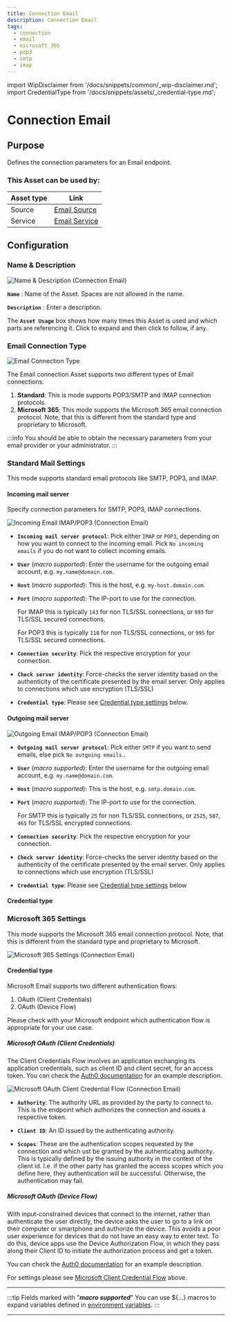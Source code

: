 ```yaml
---
title: Connection Email
description: Connection Email
tags:
  - connection
  - email
  - microsoft 365
  - pop3
  - smtp
  - imap
---
```


import WipDisclaimer from '/docs/snippets/common/_wip-disclaimer.md';
import CredentialType from '/docs/snippets/assets/_credential-type.md';


# Connection Email

## Purpose

Defines the connection parameters for an Email endpoint.

### This Asset can be used by:

| Asset type | Link                                                       |
|------------|------------------------------------------------------------|
| Source     | [Email Source](/docs/assets/sources/asset-source-email)    |
| Service    | [Email Service](/docs/assets/services/asset-service-email) |

## Configuration

### Name & Description

![Name & Description (Connection Email)](.asset-connection-email_images/45509d51.png)

**`Name`** : Name of the Asset. Spaces are not allowed in the name.

**`Description`** : Enter a description.

The **`Asset Usage`** box shows how many times this Asset is used and which parts are referencing it. Click to expand and then click to follow, if any.

### Email Connection Type

![Email Connection Type](.asset-connection-email_images/Screenshot2024-04-24Email_Connection_Type.png)

The Email connection Asset supports two different types of Email connections:

1. **Standard**:
   This is mode supports POP3/SMTP and IMAP connection protocols.
2. **Microsoft 365**:
   This mode supports the Microsoft 365 email connection protocol.
   Note, that this is different from the standard type and proprietary to Microsoft.

:::info
You should be able to obtain the necessary parameters from your email provider or your administrator.
:::

### Standard Mail Settings

This mode supports standard email protocols like SMTP, POP3, and IMAP.

#### Incoming mail server

Specify connection parameters for SMTP, POP3, IMAP connections.

![Incoming Email IMAP/POP3 (Connection Email)](.asset-connection-email_images/c2a8d834.png)

* **`Incoming mail server protocol`**:
  Pick either `IMAP` or `POP3`, depending on how you want to connect to the incoming email.
  Pick `No incoming emails` if you do not want to collect incoming emails.

* **`User`** (_macro supported_):
  Enter the username for the outgoing email account, e.g. `my.name@domain.com`.

* **`Host`**  (_macro supported_):
  This is the host, e.g. `my-host.domain.com`.

* **`Port`**  (_macro supported_):
  The IP-port to use for the connection.

  For IMAP this is typically `143` for non TLS/SSL connections, or `993` for TLS/SSL secured connections.

  For POP3 this is typically `110` for non TLS/SSL connections, or `995` for TLS/SSL secured connections.

* **`Connection security`**:
  Pick the respective encryption for your connection.

* **`Check server identity`**:
  Force-checks the server identity based on the authenticity of the certificate presented by the email server.
  Only applies to connections which use encryption (TLS/SSL)

* **`Credential type`**:
  Please see [Credential type settings](#credential-type) below.

#### Outgoing mail server

![Outgoing Email IMAP/POP3 (Connection Email)](.asset-connection-email_images/94bd0306.png)

* **`Outgoing mail server protocol`**:
  Pick either `SMTP` if you want to send emails, else pick `No outgoing emails`..

* **`User`** (_macro supported_):
  Enter the username for the outgoing email account, e.g. `my.name@domain.com`.

* **`Host`** (_macro supported_):
  This is the host, e.g. `smtp.domain.com`.

* **`Port`** (_macro supported_):
  The IP-port to use for the connection.

  For SMTP this is typically `25` for non TLS/SSL connections, or `2525`, `587`, `465` for TLS/SSL encrypted connections.

* **`Connection security`**:
  Pick the respective encryption for your connection.

* **`Check server identity`**:
  Force-checks the server identity based on the authenticity of the certificate presented by the email server.
  Only applies to connections which use encryption (TLS/SSL)

* **`Credential type`**:
  Please see [Credential type settings](#credential-type) below

#### Credential type

<CredentialType></CredentialType>

### Microsoft 365 Settings

This mode supports the Microsoft 365 email connection protocol.
Note, that this is different from the standard type and proprietary to Microsoft.

![Microsoft 365 Settings (Connection Email)](.asset-connection-email_images/41081856.png)

#### Credential type

Microsoft Email supports two different authentication flows:

1. OAuth (Client Credentials)
2. OAuth (Device Flow)

Please check with your Microsoft endpoint which authentication flow is appropriate for your use case.

##### Microsoft OAuth (Client Credentials)

The Client Credentials Flow involves an application exchanging its application credentials, such as client ID and client secret, for an access token.
You can check the [Auth0 documentation](https://auth0.com/docs/get-started/authentication-and-authorization-flow/client-credentials-flow) for an example description.

![Microsoft OAuth Client Credential Flow (Connection Email)](.asset-connection-email_images/2f896529.png)

* **`Authority`**:
  The authority URL as provided by the party to connect to. This is the endpoint which authorizes the connection and issues a respective token.

* **`Client ID`**:
  An ID issued by the authenticating authority.

* **`Scopes`**:
  These are the authentication scopes requested by the connection and which ust be granted by the authenticating authority.
  This is typically defined by the issuing authority in the context of the client id.
  I.e. if the other party has granted the access scopes which you define here, they authentication will be successful.
  Otherwise, the authentication may fail.

##### Microsoft OAuth (Device Flow)

With input-constrained devices that connect to the internet, rather than authenticate the user directly, the device asks the user to go to a link on their computer or smartphone and authorize the
device.
This avoids a poor user experience for devices that do not have an easy way to enter text.
To do this, device apps use the Device Authorization Flow, in which they pass along their Client ID to initiate the authorization process and get a token.

You can check the [Auth0 documentation](https://auth0.com/docs/get-started/authentication-and-authorization-flow/device-authorization-flow) for an example description.

For settings please see [Microsoft Client Credential Flow](#microsoft-oauth-client-credentials) above.

---

:::tip Fields marked with "**_macro supported_**"
You can use ${...} macros to expand variables defined in [environment variables](/docs/assets/resources/asset-resource-environment).
:::

---

<WipDisclaimer></WipDisclaimer>
